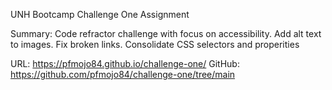 UNH Bootcamp Challenge One Assignment

Summary: Code refractor challenge with focus on accessibility. Add alt text to images. Fix broken links. Consolidate CSS selectors and properities

URL: https://pfmojo84.github.io/challenge-one/
GitHub: https://github.com/pfmojo84/challenge-one/tree/main
